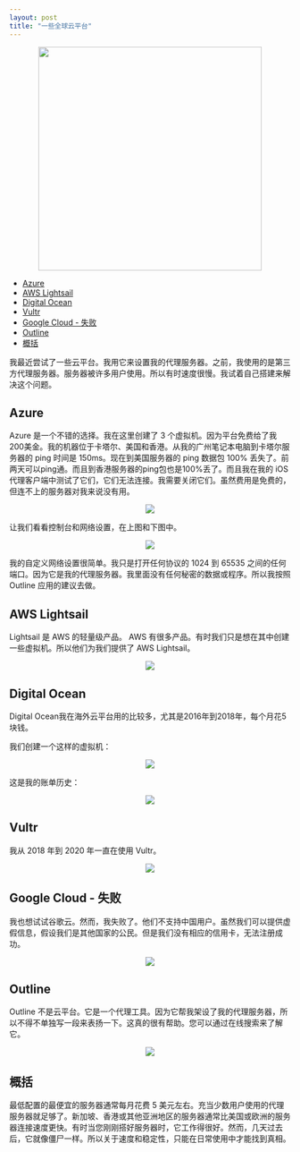 ```yaml
---
layout: post
title: "一些全球云平台"
---
```


<div align="center"><img src="/assets/images/cloud/platform.jpg" width="400px"/><img/></div>

* [Azure](#azure)
* [AWS Lightsail](#aws-lightsail)
* [Digital Ocean](#digital-ocean)
* [Vultr](#vultr)
* [Google Cloud - 失败](#google-cloud---%E5%A4%B1%E8%B4%A5)
* [Outline](#outline)
* [概括](#%E6%A6%82%E6%8B%AC)

我最近尝试了一些云平台。我用它来设置我的代理服务器。之前，我使用的是第三方代理服务器。服务器被许多用户使用。所以有时速度很慢。我试着自己搭建来解决这个问题。

## Azure

Azure 是一个不错的选择。我在这里创建了 3 个虚拟机。因为平台免费给了我200美金。我的机器位于卡塔尔、美国和香港。从我的广州笔记本电脑到卡塔尔服务器的 ping 时间是 150ms。现在到美国服务器的 ping 数据包 100% 丢失了。前两天可以ping通。而且到香港服务器的ping包也是100%丢了。而且我在我的 iOS 代理客户端中测试了它们，它们无法连接。我需要关闭它们。虽然费用是免费的，但连不上的服务器对我来说没有用。

<div align="center"><img src="/assets/images/cloud/azure.png" /><img/></div>

让我们看看控制台和网络设置，在上图和下图中。

<div align="center"><img src="/assets/images/cloud/network.png" /><img/></div>

我的自定义网络设置很简单。我只是打开任何协议的 1024 到 65535 之间的任何端口。因为它是我的代理服务器。我里面没有任何秘密的数据或程序。所以我按照Outline 应用的建议去做。

## AWS Lightsail

Lightsail 是 AWS 的轻量级产品。 AWS 有很多产品。有时我们只是想在其中创建一些虚拟机。所以他们为我们提供了 AWS Lightsail。

<div align="center"><img src="/assets/images/cloud/lightsail.png" /><img/></div>

## Digital Ocean

Digital Ocean我在海外云平台用的比较多，尤其是2016年到2018年，每个月花5块钱。

我们创建一个这样的虚拟机：

<div align="center"><img src="/assets/images/cloud/do.png" /><img/></div>

这是我的账单历史：

<div align="center"><img src="/assets/images/cloud/bill.png" /><img/></div>

## Vultr

我从 2018 年到 2020 年一直在使用 Vultr。

<div align="center"><img src="/assets/images/cloud/vultr.png" /><img/></div>

## Google Cloud - 失败

我也想试试谷歌云。然而，我失败了。他们不支持中国用户。虽然我们可以提供虚假信息，假设我们是其他国家的公民。但是我们没有相应的信用卡，无法注册成功。

<div align="center"><img src="/assets/images/cloud/google.png" /><img/></div>

## Outline

Outline 不是云平台。它是一个代理工具。因为它帮我架设了我的代理服务器，所以不得不单独写一段来表扬一下。这真的很有帮助。您可以通过在线搜索来了解它。

<div align="center"><img src="/assets/images/cloud/outline.png" /><img/></div>

## 概括

最低配置的最便宜的服务器通常每月花费 5 美元左右。充当少数用户使用的代理服务器就足够了。新加坡、香港或其他亚洲地区的服务器通常比美国或欧洲的服务器连接速度更快。有时当您刚刚搭好服务器时，它工作得很好。然而，几天过去后，它就像僵尸一样。所以关于速度和稳定性，只能在日常使用中才能找到真相。